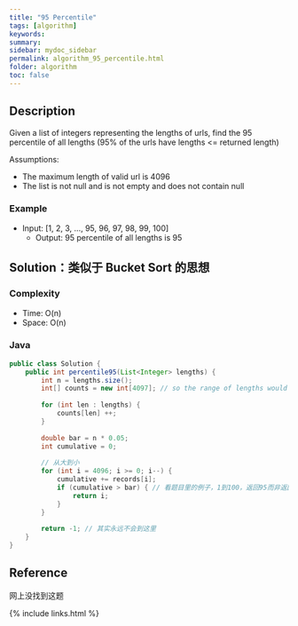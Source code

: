 ```yaml
---
title: "95 Percentile"
tags: [algorithm]
keywords:
summary:
sidebar: mydoc_sidebar
permalink: algorithm_95_percentile.html
folder: algorithm
toc: false
---
```


## Description
Given a list of integers representing the lengths of urls, find the 95 percentile of all lengths 
(95% of the urls have lengths <= returned length)

Assumptions:
* The maximum length of valid url is 4096
* The list is not null and is not empty and does not contain null

### Example
* Input: [1, 2, 3, ..., 95, 96, 97, 98, 99, 100]
  * Output: 95 percentile of all lengths is 95

## Solution：类似于 Bucket Sort 的思想

### Complexity
* Time: O(n)
* Space: O(n)

### Java
```java
public class Solution {
    public int percentile95(List<Integer> lengths) {
        int n = lengths.size();
        int[] counts = new int[4097]; // so the range of lengths would be: [0, 4096]
    
        for (int len : lengths) {
            counts[len] ++;
        }
    
        double bar = n * 0.05;
        int cumulative = 0;
    
        // 从大到小
        for (int i = 4096; i >= 0; i--) {
            cumulative += records[i];
            if (cumulative > bar) { // 看题目里的例子，1到100，返回95而非返回96. 所以这里要用 >，而非 >=
                return i;
            }
        }
   
        return -1; // 其实永远不会到这里
    } 
}
```

## Reference
网上没找到这题

{% include links.html %}
